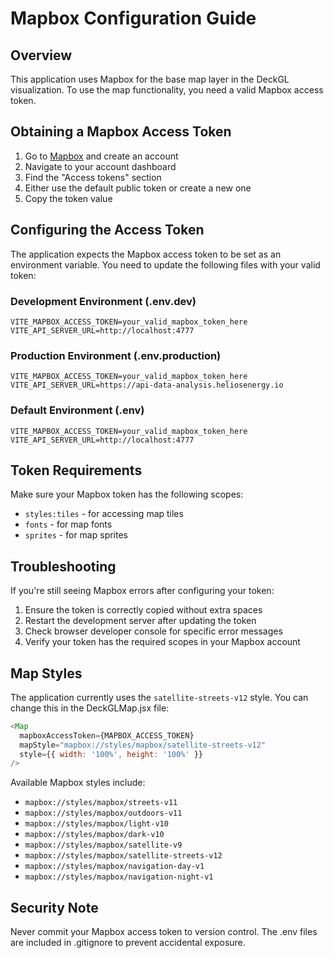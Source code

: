 # Mapbox Configuration Guide

## Overview

This application uses Mapbox for the base map layer in the DeckGL visualization. To use the map functionality, you need a valid Mapbox access token.

## Obtaining a Mapbox Access Token

1. Go to [Mapbox](https://www.mapbox.com/) and create an account
2. Navigate to your account dashboard
3. Find the "Access tokens" section
4. Either use the default public token or create a new one
5. Copy the token value

## Configuring the Access Token

The application expects the Mapbox access token to be set as an environment variable. You need to update the following files with your valid token:

### Development Environment (.env.dev)
```
VITE_MAPBOX_ACCESS_TOKEN=your_valid_mapbox_token_here
VITE_API_SERVER_URL=http://localhost:4777
```

### Production Environment (.env.production)
```
VITE_MAPBOX_ACCESS_TOKEN=your_valid_mapbox_token_here
VITE_API_SERVER_URL=https://api-data-analysis.heliosenergy.io
```

### Default Environment (.env)
```
VITE_MAPBOX_ACCESS_TOKEN=your_valid_mapbox_token_here
VITE_API_SERVER_URL=http://localhost:4777
```

## Token Requirements

Make sure your Mapbox token has the following scopes:
- `styles:tiles` - for accessing map tiles
- `fonts` - for map fonts
- `sprites` - for map sprites

## Troubleshooting

If you're still seeing Mapbox errors after configuring your token:

1. Ensure the token is correctly copied without extra spaces
2. Restart the development server after updating the token
3. Check browser developer console for specific error messages
4. Verify your token has the required scopes in your Mapbox account

## Map Styles

The application currently uses the `satellite-streets-v12` style. You can change this in the DeckGLMap.jsx file:

```javascript
<Map
  mapboxAccessToken={MAPBOX_ACCESS_TOKEN}
  mapStyle="mapbox://styles/mapbox/satellite-streets-v12"
  style={{ width: '100%', height: '100%' }}
/>
```

Available Mapbox styles include:
- `mapbox://styles/mapbox/streets-v11`
- `mapbox://styles/mapbox/outdoors-v11`
- `mapbox://styles/mapbox/light-v10`
- `mapbox://styles/mapbox/dark-v10`
- `mapbox://styles/mapbox/satellite-v9`
- `mapbox://styles/mapbox/satellite-streets-v12`
- `mapbox://styles/mapbox/navigation-day-v1`
- `mapbox://styles/mapbox/navigation-night-v1`

## Security Note

Never commit your Mapbox access token to version control. The .env files are included in .gitignore to prevent accidental exposure.